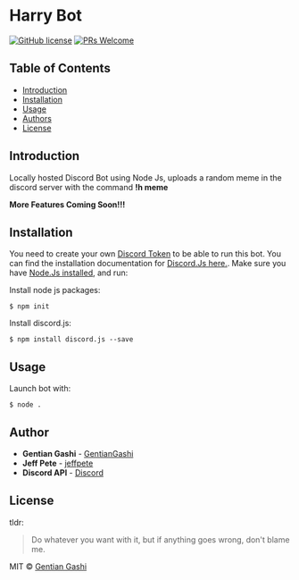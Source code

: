 # Harry Bot
[![GitHub license](https://img.shields.io/github/license/GentianGashi/Harry-Bot)](https://github.com/GentianGashi/Harry-Bot/blob/master/LICENSE) [![PRs Welcome](https://img.shields.io/badge/PRs-welcome-brightgreen.svg?style=flat-square)](http://makeapullrequest.com)

## Table of Contents
<!--ts-->
   * [Introduction](#introduction)  
   * [Installation](#installation)
   * [Usage](#usage)
   * [Authors](#author)  
   * [License](#license)  
<!--te-->

## Introduction
Locally hosted Discord Bot using Node Js, uploads a random meme in the discord server with the command **!h meme**

**More Features Coming Soon!!!**

## Installation
You need to create your own [Discord Token](https://discord.com/developers/applications) to be able to run this bot. You can find the installation documentation for [Discord.Js here.](https://discord.js.org/#/docs/main/stable/general/welcome).
Make sure you have [Node.Js installed](https://nodejs.org/en/download/), and run:

Install node js packages:

    $ npm init
    
Install discord.js:

    $ npm install discord.js --save

## Usage
Launch bot with:

    $ node .
 
## Author
* **Gentian Gashi** - [GentianGashi](https://github.com/GentianGashi)
* **Jeff Pete** - [jeffpete](https://github.com/jeffpete)
* **Discord API** - [Discord](https://github.com/discord)

## License
tldr:
> Do whatever you want with it, but if anything goes wrong, don't blame me.

MIT © [Gentian Gashi](https://github.com/GentianGashi)

